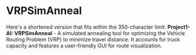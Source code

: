 # VRPSimAnneal
Here's a shortened version that fits within the 350-character limit:  **Project1-AI: VRPSimAnneal** - A simulated annealing tool for optimizing the Vehicle Routing Problem (VRP) to minimize travel distance. It accounts for truck capacity and features a user-friendly GUI for route visualization.
